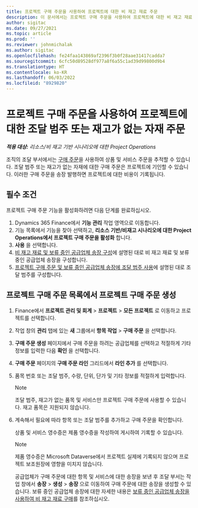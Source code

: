 ```yaml
---
title: 프로젝트 구매 주문을 사용하여 프로젝트에 대한 비 재고 재료 주문
description: 이 문서에서는 프로젝트 구매 주문을 사용하여 프로젝트에 대한 비 재고 재료를 주문하는 방법에 대해 설명합니다.
author: sigitac
ms.date: 09/27/2021
ms.topic: article
ms.prod: ''
ms.reviewer: johnmichalak
ms.author: sigitac
ms.openlocfilehash: fe24faa143869af2396f3b0f28aae31417cadda7
ms.sourcegitcommit: 6cfc50d89528df977a8f6a55c1ad39d99800d9b4
ms.translationtype: HT
ms.contentlocale: ko-KR
ms.lasthandoff: 06/03/2022
ms.locfileid: "8929820"
---
```

# <a name="order-procurement-categories-or-non-stocked-materials-for-a-project-using-project-purchase-orders"></a>프로젝트 구매 주문을 사용하여 프로젝트에 대한 조달 범주 또는 재고가 없는 자재 주문

_**적용 대상:** 리소스/비 재고 기반 시나리오에 대한 Project Operations_

조직의 조달 부서에서는 [구매 주문](/dynamics365/supply-chain/procurement/purchase-order-overview)을 사용하여 상품 및 서비스 주문을 추적할 수 있습니다. 조달 범주 또는 재고가 없는 자재에 대한 구매 주문은 프로젝트에 기인할 수 있습니다. 이러한 구매 주문을 송장 발행하면 프로젝트에 대한 비용이 기록됩니다.

## <a name="prerequisites"></a>필수 조건
프로젝트 구매 주문 기능을 활성화하려면 다음 단계를 완료하십시오.

1. Dynamics 365 Finance에서 **기능 관리** 작업 영역으로 이동합니다.
2. 기능 목록에서 기능을 찾아 선택하고, **리소스 기반/비재고 시나리오에 대한 Project Operations에서 프로젝트 구매 주문을 활성화** 합니다.
3. **사용** 을 선택합니다.
4. [비 재고 재료 및 보류 중인 공급업체 송장 구성](configure-materials-nonstocked.md)에 설명된 대로 비 재고 재료 및 보류 중인 공급업체 송장을 구성합니다.
5. [프로젝트 구매 주문 및 보류 중인 공급업체 송장에 조달 범주 사용](configure-procurement-categories.md)에 설명된 대로 조달 범주를 구성합니다.

## <a name="create-a-project-purchase-order-from-the-project-purchase-order-list"></a>프로젝트 구매 주문 목록에서 프로젝트 구매 주문 생성

1. Finance에서 **프로젝트 관리 및 회계** > **프로젝트** > **모든 프로젝트** 로 이동하고 프로젝트를 선택합니다.
2. 작업 창의 **관리** 탭에 있는 **새** 그룹에서 **항목 작업** > **구매 주문** 을 선택합니다.
3. **구매 주문 생성** 페이지에서 구매 주문을 하려는 공급업체를 선택하고 적절하게 기타 정보를 입력한 다음 **확인** 을 선택합니다.
4. **구매 주문** 페이지의 **구매 주문 라인** 그리드에서 **라인 추가** 를 선택합니다.
5. 품목 번호 또는 조달 범주, 수량, 단위, 단가 및 기타 정보를 적절하게 입력합니다.

    > [!NOTE]
    > 조달 범주, 재고가 없는 품목 및 서비스만 프로젝트 구매 주문에 사용할 수 있습니다. 재고 품목은 지원되지 않습니다.

6. 계속해서 필요에 따라 항목 또는 조달 범주를 추가하고 구매 주문을 확인합니다.

    상품 및 서비스 영수증은 제품 영수증을 작성하여 게시하여 기록할 수 있습니다.

    > [!NOTE]
    > 제품 영수증은 Microsoft Dataverse에서 프로젝트 실제에 기록되지 않으며 프로젝트 보조원장에 영향을 미치지 않습니다.

    공급업체가 구매 주문에 대한 항목 및 서비스에 대한 송장을 보낸 후 조달 부서는 작업 창에서 **송장** > **생성** > **송장** 으로 이동하여 구매 주문에 대한 송장을 생성할 수 있습니다. 보류 중인 공급업체 송장에 대한 자세한 내용은 [보류 중인 공급업체 송장을 사용하여 비 재고 재료 구매](pending-vendor-invoices.md)를 참조하십시오.
